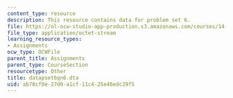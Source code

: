 ```yaml
---
content_type: resource
description: This resource contains data for problem set 6.
file: https://ol-ocw-studio-app-production.s3.amazonaws.com/courses/14-381-statistical-method-in-economics-fall-2006/ab78cf0e27d0a1cf11c425e46edc29f5_datapset6qn6.dta
file_type: application/octet-stream
learning_resource_types:
- Assignments
ocw_type: OCWFile
parent_title: Assignments
parent_type: CourseSection
resourcetype: Other
title: datapset6qn6.dta
uid: ab78cf0e-27d0-a1cf-11c4-25e46edc29f5
---
```

